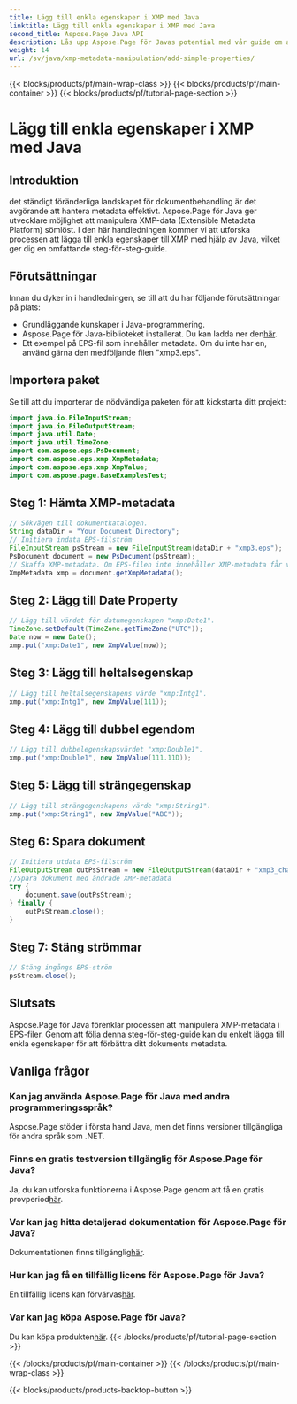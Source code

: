 ```yaml
---
title: Lägg till enkla egenskaper i XMP med Java
linktitle: Lägg till enkla egenskaper i XMP med Java
second_title: Aspose.Page Java API
description: Lås upp Aspose.Page för Javas potential med vår guide om att lägga till egenskaper till XMP-metadata i EPS-filer. Lyft dokumentbehandlingen utan ansträngning!
weight: 14
url: /sv/java/xmp-metadata-manipulation/add-simple-properties/
---
```


{{< blocks/products/pf/main-wrap-class >}}
{{< blocks/products/pf/main-container >}}
{{< blocks/products/pf/tutorial-page-section >}}

# Lägg till enkla egenskaper i XMP med Java

## Introduktion
det ständigt föränderliga landskapet för dokumentbehandling är det avgörande att hantera metadata effektivt. Aspose.Page för Java ger utvecklare möjlighet att manipulera XMP-data (Extensible Metadata Platform) sömlöst. I den här handledningen kommer vi att utforska processen att lägga till enkla egenskaper till XMP med hjälp av Java, vilket ger dig en omfattande steg-för-steg-guide.
## Förutsättningar
Innan du dyker in i handledningen, se till att du har följande förutsättningar på plats:
- Grundläggande kunskaper i Java-programmering.
-  Aspose.Page för Java-biblioteket installerat. Du kan ladda ner den[här](https://releases.aspose.com/page/java/).
- Ett exempel på EPS-fil som innehåller metadata. Om du inte har en, använd gärna den medföljande filen "xmp3.eps".
## Importera paket
Se till att du importerar de nödvändiga paketen för att kickstarta ditt projekt:
```java
import java.io.FileInputStream;
import java.io.FileOutputStream;
import java.util.Date;
import java.util.TimeZone;
import com.aspose.eps.PsDocument;
import com.aspose.eps.xmp.XmpMetadata;
import com.aspose.eps.xmp.XmpValue;
import com.aspose.page.BaseExamplesTest;
```
## Steg 1: Hämta XMP-metadata
```java
// Sökvägen till dokumentkatalogen.
String dataDir = "Your Document Directory";
// Initiera indata EPS-filström
FileInputStream psStream = new FileInputStream(dataDir + "xmp3.eps");
PsDocument document = new PsDocument(psStream);
// Skaffa XMP-metadata. Om EPS-filen inte innehåller XMP-metadata får vi en ny fylld med värden från PS-metadatakommentarer (%%Creator, %%CreateDate, %%Title, etc.)
XmpMetadata xmp = document.getXmpMetadata();
```
## Steg 2: Lägg till Date Property
```java
// Lägg till värdet för datumegenskapen "xmp:Date1".
TimeZone.setDefault(TimeZone.getTimeZone("UTC"));
Date now = new Date();
xmp.put("xmp:Date1", new XmpValue(now));
```
## Steg 3: Lägg till heltalsegenskap
```java
// Lägg till heltalsegenskapens värde "xmp:Intg1".
xmp.put("xmp:Intg1", new XmpValue(111));
```
## Steg 4: Lägg till dubbel egendom
```java
// Lägg till dubbelegenskapsvärdet "xmp:Double1".
xmp.put("xmp:Double1", new XmpValue(111.11D));
```
## Steg 5: Lägg till strängegenskap
```java
// Lägg till strängegenskapens värde "xmp:String1".
xmp.put("xmp:String1", new XmpValue("ABC"));
```
## Steg 6: Spara dokument
```java
// Initiera utdata EPS-filström
FileOutputStream outPsStream = new FileOutputStream(dataDir + "xmp3_changed.eps");
//Spara dokument med ändrade XMP-metadata
try {
    document.save(outPsStream);
} finally {
    outPsStream.close();
}
```
## Steg 7: Stäng strömmar
```java
// Stäng ingångs EPS-ström
psStream.close();
```
## Slutsats
Aspose.Page för Java förenklar processen att manipulera XMP-metadata i EPS-filer. Genom att följa denna steg-för-steg-guide kan du enkelt lägga till enkla egenskaper för att förbättra ditt dokuments metadata.
## Vanliga frågor
### Kan jag använda Aspose.Page för Java med andra programmeringsspråk?
Aspose.Page stöder i första hand Java, men det finns versioner tillgängliga för andra språk som .NET.
### Finns en gratis testversion tillgänglig för Aspose.Page för Java?
 Ja, du kan utforska funktionerna i Aspose.Page genom att få en gratis provperiod[här](https://releases.aspose.com/).
### Var kan jag hitta detaljerad dokumentation för Aspose.Page för Java?
 Dokumentationen finns tillgänglig[här](https://reference.aspose.com/page/java/).
### Hur kan jag få en tillfällig licens för Aspose.Page för Java?
 En tillfällig licens kan förvärvas[här](https://purchase.aspose.com/temporary-license/).
### Var kan jag köpa Aspose.Page för Java?
 Du kan köpa produkten[här](https://purchase.aspose.com/buy).
{{< /blocks/products/pf/tutorial-page-section >}}

{{< /blocks/products/pf/main-container >}}
{{< /blocks/products/pf/main-wrap-class >}}

{{< blocks/products/products-backtop-button >}}
